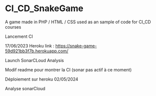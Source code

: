 # CI_CD_SnakeGame
A game made in PHP / HTML / CSS used as an sample of code for CI_CD courses

Lancement CI

17/06/2023 Heroku link : https://snake-game-59d921bb3f7b.herokuapp.com/

Launch SonarCLoud Analysis

Modif readme pour montrer la CI (sonar pas actif à ce moment)

Déploiement sur heroku 02/05/2024

Analyse sonarCloud
